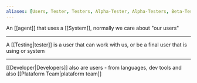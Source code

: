 ```yaml
---
aliases: [Users, Tester, Testers, Alpha-Tester, Alpha-Testers, Beta-Tester, Beta-Testers]
---
```


An [[agent]] that uses a [[System]], normally we care about "our users"

---

A [[Testing|tester]] is a user that can work with us, or be a final user that is using or system

---

[[Developer|Developers]] also are users - from languages, dev tools and also [[Plataform Team|plataform team]]